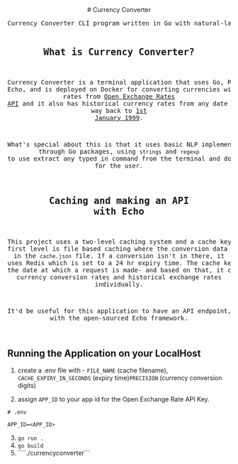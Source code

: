 <div align="center">
# Currency Converter
<pre>
Currency Converter CLI program written in Go with natural-language interpretation.

## What is Currency Converter?
Currency Converter is a terminal application that uses Go, Redis, Echo, and is deployed on Docker for converting currencies with exchange rates from [Open Exchange Rates API](https://openexchangerates.org/) and it also has historical currency rates from any date all the way back to [1st January 1999](https://docs.openexchangerates.org/reference/historical-json).

What's special about this is that it uses basic NLP implemented through Go packages, using ```strings``` and ```regexp``` to use extract any typed in command from the terminal and do conversions for the user.

## Caching and making an API with Echo 
This project uses a two-level caching system and a cache key. The first level is file based caching where the conversion data is stored on in the ```cache.json``` file. If a conversion isn't in there, it uses Redis which is set to a 24 hr expiry time. The cache key is to see the date at which a request is made- and based on that, it caches the currency conversion rates and historical exchange rates individually. 

It'd be useful for this application to have an API endpoint, made with the open-sourced Echo framework. 

</pre>

</div>

## Running the Application on your LocalHost
1. create a .env file with - `FILE_NAME` (cache filename), `CACHE_EXPIRY_IN_SECONDS` (expiry time)`PRECISION` (currency conversion digits)

2. assign `APP_ID` to your app id for the Open Exchange Rate API Key.
```
# .env

APP_ID=<APP_ID>
```
3. `go run .`
4. ```go build```
5. ````./currencyconverter```
